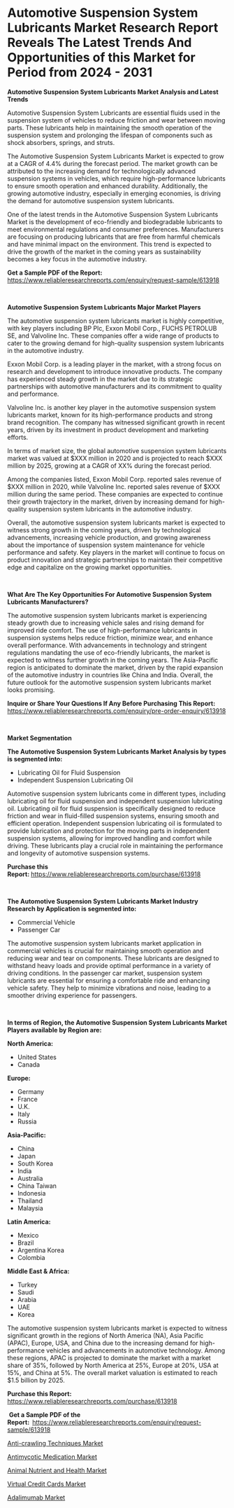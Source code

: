 <p><h1>Automotive Suspension System Lubricants Market Research Report Reveals The Latest Trends And Opportunities of this Market for Period from 2024 - 2031</h1></p><p><strong>Automotive Suspension System Lubricants Market Analysis and Latest Trends</strong></p>
<p><p>Automotive Suspension System Lubricants are essential fluids used in the suspension system of vehicles to reduce friction and wear between moving parts. These lubricants help in maintaining the smooth operation of the suspension system and prolonging the lifespan of components such as shock absorbers, springs, and struts.</p><p>The Automotive Suspension System Lubricants Market is expected to grow at a CAGR of 4.4% during the forecast period. The market growth can be attributed to the increasing demand for technologically advanced suspension systems in vehicles, which require high-performance lubricants to ensure smooth operation and enhanced durability. Additionally, the growing automotive industry, especially in emerging economies, is driving the demand for automotive suspension system lubricants.</p><p>One of the latest trends in the Automotive Suspension System Lubricants Market is the development of eco-friendly and biodegradable lubricants to meet environmental regulations and consumer preferences. Manufacturers are focusing on producing lubricants that are free from harmful chemicals and have minimal impact on the environment. This trend is expected to drive the growth of the market in the coming years as sustainability becomes a key focus in the automotive industry.</p></p>
<p><strong>Get a Sample PDF of the Report:&nbsp;</strong> <a href="https://www.reliableresearchreports.com/enquiry/request-sample/613918">https://www.reliableresearchreports.com/enquiry/request-sample/613918</a></p>
<p>&nbsp;</p>
<p><strong>Automotive Suspension System Lubricants Major Market Players</strong></p>
<p><p>The automotive suspension system lubricants market is highly competitive, with key players including BP Plc, Exxon Mobil Corp., FUCHS PETROLUB SE, and Valvoline Inc. These companies offer a wide range of products to cater to the growing demand for high-quality suspension system lubricants in the automotive industry.</p><p>Exxon Mobil Corp. is a leading player in the market, with a strong focus on research and development to introduce innovative products. The company has experienced steady growth in the market due to its strategic partnerships with automotive manufacturers and its commitment to quality and performance.</p><p>Valvoline Inc. is another key player in the automotive suspension system lubricants market, known for its high-performance products and strong brand recognition. The company has witnessed significant growth in recent years, driven by its investment in product development and marketing efforts.</p><p>In terms of market size, the global automotive suspension system lubricants market was valued at $XXX million in 2020 and is projected to reach $XXX million by 2025, growing at a CAGR of XX% during the forecast period.</p><p>Among the companies listed, Exxon Mobil Corp. reported sales revenue of $XXX million in 2020, while Valvoline Inc. reported sales revenue of $XXX million during the same period. These companies are expected to continue their growth trajectory in the market, driven by increasing demand for high-quality suspension system lubricants in the automotive industry.</p><p>Overall, the automotive suspension system lubricants market is expected to witness strong growth in the coming years, driven by technological advancements, increasing vehicle production, and growing awareness about the importance of suspension system maintenance for vehicle performance and safety. Key players in the market will continue to focus on product innovation and strategic partnerships to maintain their competitive edge and capitalize on the growing market opportunities.</p></p>
<p>&nbsp;</p>
<p><strong>What Are The Key Opportunities For Automotive Suspension System Lubricants Manufacturers?</strong></p>
<p><p>The automotive suspension system lubricants market is experiencing steady growth due to increasing vehicle sales and rising demand for improved ride comfort. The use of high-performance lubricants in suspension systems helps reduce friction, minimize wear, and enhance overall performance. With advancements in technology and stringent regulations mandating the use of eco-friendly lubricants, the market is expected to witness further growth in the coming years. The Asia-Pacific region is anticipated to dominate the market, driven by the rapid expansion of the automotive industry in countries like China and India. Overall, the future outlook for the automotive suspension system lubricants market looks promising.</p></p>
<p><strong>Inquire or Share Your Questions If Any Before Purchasing This Report:</strong> <a href="https://www.reliableresearchreports.com/enquiry/pre-order-enquiry/613918">https://www.reliableresearchreports.com/enquiry/pre-order-enquiry/613918</a></p>
<p>&nbsp;</p>
<p><strong>Market Segmentation</strong></p>
<p><strong>The Automotive Suspension System Lubricants Market Analysis by types is segmented into:</strong></p>
<p><ul><li>Lubricating Oil for Fluid Suspension</li><li>Independent Suspension Lubricating Oil</li></ul></p>
<p><p>Automotive suspension system lubricants come in different types, including lubricating oil for fluid suspension and independent suspension lubricating oil. Lubricating oil for fluid suspension is specifically designed to reduce friction and wear in fluid-filled suspension systems, ensuring smooth and efficient operation. Independent suspension lubricating oil is formulated to provide lubrication and protection for the moving parts in independent suspension systems, allowing for improved handling and comfort while driving. These lubricants play a crucial role in maintaining the performance and longevity of automotive suspension systems.</p></p>
<p><strong>Purchase this Report:&nbsp;</strong><a href="https://www.reliableresearchreports.com/purchase/613918">https://www.reliableresearchreports.com/purchase/613918</a></p>
<p>&nbsp;</p>
<p><strong>The Automotive Suspension System Lubricants Market Industry Research by Application is segmented into:</strong></p>
<p><ul><li>Commercial Vehicle</li><li>Passenger Car</li></ul></p>
<p><p>The automotive suspension system lubricants market application in commercial vehicles is crucial for maintaining smooth operation and reducing wear and tear on components. These lubricants are designed to withstand heavy loads and provide optimal performance in a variety of driving conditions. In the passenger car market, suspension system lubricants are essential for ensuring a comfortable ride and enhancing vehicle safety. They help to minimize vibrations and noise, leading to a smoother driving experience for passengers.</p></p>
<p>&nbsp;</p>
<p><strong>In terms of Region, the Automotive Suspension System Lubricants Market Players available by Region are:</strong></p>
<p>
    <p> <strong> North America: </strong>
        <ul>
            <li>United States</li>
            <li>Canada</li>
        </ul>
        </p> 
    <p> <strong> Europe: </strong>
        <ul>
            <li>Germany</li>
            <li>France</li>
            <li>U.K.</li>
            <li>Italy</li>
            <li>Russia</li>
        </ul>
        </p> 
    <p> <strong> Asia-Pacific: </strong>
        <ul>
            <li>China</li>
            <li>Japan</li>
            <li>South Korea</li>
            <li>India</li>
            <li>Australia</li>
            <li>China Taiwan</li>
            <li>Indonesia</li>
            <li>Thailand</li>
            <li>Malaysia</li>
        </ul>
        </p> 
    <p> <strong> Latin America: </strong>
        <ul>
            <li>Mexico</li>
            <li>Brazil</li>
            <li>Argentina Korea</li>
            <li>Colombia</li>
        </ul>
        </p> 
    <p> <strong> Middle East & Africa: </strong>
        <ul>
            <li>Turkey</li>
            <li>Saudi</li>
            <li>Arabia</li>
            <li>UAE</li>
            <li>Korea</li>
        </ul>
    </p>
    </p>
<p><p>The automotive suspension system lubricants market is expected to witness significant growth in the regions of North America (NA), Asia Pacific (APAC), Europe, USA, and China due to the increasing demand for high-performance vehicles and advancements in automotive technology. Among these regions, APAC is projected to dominate the market with a market share of 35%, followed by North America at 25%, Europe at 20%, USA at 15%, and China at 5%. The overall market valuation is estimated to reach $1.5 billion by 2025.</p></p>
<p><strong>Purchase this Report: </strong><a href="https://www.reliableresearchreports.com/purchase/613918">https://www.reliableresearchreports.com/purchase/613918</a></p>
<p>&nbsp;<strong>Get a Sample PDF of the Report:&nbsp;&nbsp;</strong><a href="https://www.reliableresearchreports.com/enquiry/request-sample/613918">https://www.reliableresearchreports.com/enquiry/request-sample/613918</a></p>
<p><strong></strong></p>
<p><p><a href="https://issuu.com/reportprime-2/docs/anti-crawling-techniques-market-size-2030.pptx">Anti-crawling Techniques Market</a></p><p><a href="https://medium.com/@megancarr666/antimycotic-medication-market-insight-market-trends-growth-forecasted-from-2024-to-2031-8e84f743eee0">Antimycotic Medication Market</a></p><p><a href="https://issuu.com/reportprime-2/docs/animal-nutrient-and-health-market-size-2030.pptx">Animal Nutrient and Health Market</a></p><p><a href="https://medium.com/@megancarr666/virtual-credit-cards-market-comprehensive-assessment-by-type-application-and-geography-a7ab7cd8c1e1">Virtual Credit Cards Market</a></p><p><a href="https://medium.com/p/46f182877f9a/edit">Adalimumab Market</a></p></p>